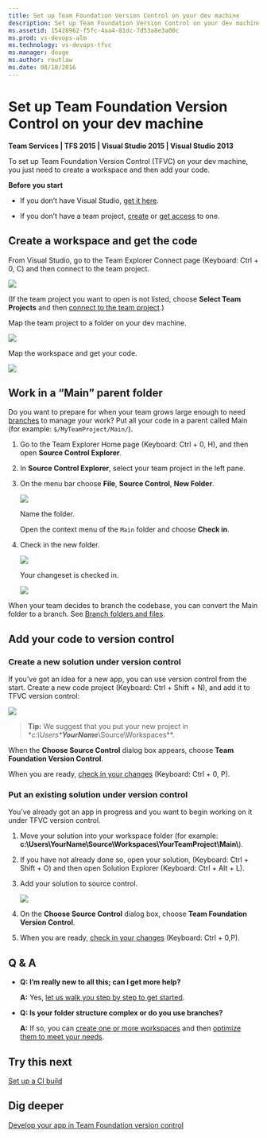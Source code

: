```yaml
---
title: Set up Team Foundation Version Control on your dev machine
description: Set up Team Foundation Version Control on your dev machine
ms.assetid: 15428962-f5fc-4aa4-81dc-7d53a8e3a00c
ms.prod: vs-devops-alm
ms.technology: vs-devops-tfvc
ms.manager: douge
ms.author: routlaw
ms.date: 08/10/2016
---
```


# Set up Team Foundation Version Control on your dev machine

**Team Services | TFS 2015 | Visual Studio 2015 | Visual Studio 2013**

To set up Team Foundation Version Control (TFVC) on your dev machine, you just need to create a workspace and then add your code.

**Before you start**

-   If you don’t have Visual Studio, [get it here](http://go.microsoft.com/fwlink/p/?LinkId=254509).

-   If you don’t have a team project, [create](../accounts/create-team-project.md) or [get access](https://msdn.microsoft.com/library/jj920206) to one.

## Create a workspace and get the code

From Visual Studio, go to the Team Explorer Connect page (Keyboard: Ctrl + 0, C) and then connect to the team project.

![](_img/set-up-team-foundation-version-control-your-dev-machine/IC750752.png)

(If the team project you want to open is not listed, choose **Select Team Projects** and then 
[connect to the team project](../accounts/connect-to-visual-studio-team-services.md).)

Map the team project to a folder on your dev machine.

![](_img/set-up-team-foundation-version-control-your-dev-machine/IC677199.png)

Map the workspace and get your code.

![](_img/set-up-team-foundation-version-control-your-dev-machine/IC696633.png)

## Work in a “Main” parent folder

Do you want to prepare for when your team grows large enough to need [branches](use-branches-isolate-risk-team-foundation-version-control.md) to manage your work? Put all your code in a parent called Main (for example: `$/MyTeamProject/Main/`).

1.  Go to the Team Explorer Home page (Keyboard: Ctrl + 0, H), and then open **Source Control Explorer**.

2.  In **Source Control Explorer**, select your team project in the left pane.

3.  On the menu bar choose **File**, **Source Control**, **New Folder**.

    ![](_img/set-up-team-foundation-version-control-your-dev-machine/IC675823.png)

    Name the folder.

    Open the context menu of the `Main` folder and choose **Check in**.

4.  Check in the new folder.

    ![](_img/set-up-team-foundation-version-control-your-dev-machine/IC696634.png)

    Your changeset is checked in.

    ![](_img/set-up-team-foundation-version-control-your-dev-machine/IC675825.png)

When your team decides to branch the codebase, you can convert the Main folder to a branch. See [Branch folders and files](branch-folders-files.md).

## Add your code to version control

### Create a new solution under version control

If you've got an idea for a new app, you can use version control from the start. Create a new code project (Keyboard: Ctrl + Shift + N), and add it to TFVC version control:

![](_img/set-up-team-foundation-version-control-your-dev-machine/IC696635.png)
>**Tip:**
We suggest that you put your new project in **c:\Users\***YourName***\Source\Workspaces\**.

When the **Choose Source Control** dialog box appears, choose **Team Foundation Version Control**.

When you are ready, [check in your changes](check-your-work-team-codebase.md) (Keyboard: Ctrl + 0, P).

### Put an existing solution under version control

You’ve already got an app in progress and you want to begin working on it under TFVC version control.

1.  Move your solution into your workspace folder (for example: **c:\\Users\\YourName\\Source\\Workspaces\\YourTeamProject\\Main\\**).

2.  If you have not already done so, open your solution, (Keyboard: Ctrl + Shift + O) and then open Solution Explorer (Keyboard: Ctrl + Alt + L).

3.  Add your solution to source control.

    ![](_img/set-up-team-foundation-version-control-your-dev-machine/IC675409.png)

4.  On the **Choose Source Control** dialog box, choose **Team Foundation Version Control**.

5.  When you are ready, [check in your changes](check-your-work-team-codebase.md) (Keyboard: Ctrl + 0,P).

## Q & A

-   **Q: I’m really new to all this; can I get more help?**

    **A:** Yes, [let us walk you step by step to get started](share-your-code-in-tfvc-vs.md).

-   **Q: Is your folder structure complex or do you use branches?**

    **A:** If so, you can [create one or more workspaces](create-work-workspaces.md) and then [optimize them to meet your needs](optimize-your-workspace.md).

## Try this next

 [Set up a CI build](../build-release/define/triggers.md) 

## Dig deeper

 [Develop your app in Team Foundation version control](develop-your-app-team-foundation-version-control.md) 
